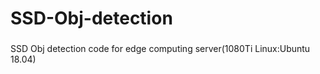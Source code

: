 # SSD-Obj-detection
###
SSD Obj detection code for edge computing server(1080Ti Linux:Ubuntu 18.04)
